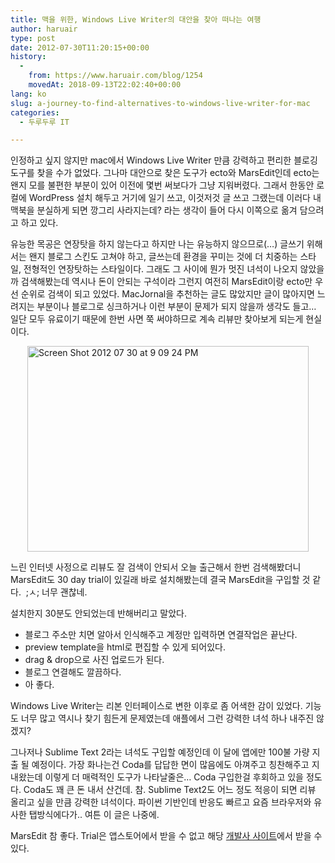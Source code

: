 ```yaml
---
title: 맥을 위한, Windows Live Writer의 대안을 찾아 떠나는 여행
author: haruair
type: post
date: 2012-07-30T11:20:15+00:00
history:
  - 
    from: https://www.haruair.com/blog/1254
    movedAt: 2018-09-13T22:02:40+00:00
lang: ko
slug: a-journey-to-find-alternatives-to-windows-live-writer-for-mac
categories:
  - 두루두루 IT

---
```

인정하고 싶지 않지만 mac에서 Windows Live Writer 만큼 강력하고 편리한 블로깅 도구를 찾을 수가 없었다. 그나마 대안으로 찾은 도구가 ecto와 MarsEdit인데 ecto는 왠지 모를 불편한 부분이 있어 이전에 몇번 써보다가 그냥 지워버렸다. 그래서 한동안 로컬에 WordPress 설치 해두고 거기에 일기 쓰고, 이것저것 글 쓰고 그랬는데 이러다 내 맥북을 분실하게 되면 깡그리 사라지는데? 라는 생각이 들어 다시 이쪽으로 옮겨 담으려고 하고 있다.

유능한 목공은 연장탓을 하지 않는다고 하지만 나는 유능하지 않으므로(&#8230;) 글쓰기 위해서는 왠지 블로그 스킨도 고쳐야 하고, 글쓰는데 환경을 꾸미는 것에 더 치중하는 스타일, 전형적인 연장탓하는 스타일이다. 그래도 그 사이에 뭔가 멋진 녀석이 나오지 않았을까 검색해봤는데 역시나 돈이 안되는 구석이라 그런지 여전히 MarsEdit이랑 ecto만 우선 순위로 검색이 되고 있었다. MacJornal을 추천하는 글도 많았지만 글이 많아지면 느려지는 부분이나 블로그로 싱크하거나 이런 부분이 문제가 되지 않을까 생각도 들고&#8230; 일단 모두 유료이기 때문에 한번 사면 쭉 써야하므로 계속 리뷰만 찾아보게 되는게 현실이다.

<img style="display: block; margin-left: auto; margin-right: auto;" title="Screen Shot 2012-07-30 at 9.09.24 PM.png" src="https://edykim.com/wp-content/uploads/2012/07/MarsEdit-ScreenshotScreen-Shot-2012-07-30-at-9.09.24-PM1.png?resize=450%2C329" alt="Screen Shot 2012 07 30 at 9 09 24 PM" width="450" height="329" border="0" data-recalc-dims="1" />

느린 인터넷 사정으로 리뷰도 잘 검색이 안되서 오늘 출근해서 한번 검색해봤더니 MarsEdit도 30 day trial이 있길래 바로 설치해봤는데 결국 MarsEdit을 구입할 것 같다.  ;ㅅ; 너무 괜찮네.

설치한지 30분도 안되었는데 반해버리고 말았다.

  * 블로그 주소만 치면 알아서 인식해주고 계정만 입력하면 연결작업은 끝난다.
  * preview template을 html로 편집할 수 있게 되어있다.
  * drag & drop으로 사진 업로드가 된다.
  * 블로그 연결해도 깔끔하다.
  * 아 좋다.

Windows Live Writer는 리본 인터페이스로 변한 이후로 좀 어색한 감이 있었다. 기능도 너무 많고 역시나 찾기 힘든게 문제였는데 애플에서 그런 강력한 녀석 하나 내주진 않겠지?

그나저나 Sublime Text 2라는 녀석도 구입할 예정인데 이 달에 앱에만 100불 가량 지출 될 예정이다. 가장 화나는건 Coda를 답답한 면이 많음에도 아껴주고 칭찬해주고 지내왔는데 이렇게 더 매력적인 도구가 나타날줄은&#8230; Coda 구입한걸 후회하고 있을 정도다. Coda도 꽤 큰 돈 내서 산건데. 참. Sublime Text2도 어느 정도 적응이 되면 리뷰 올리고 싶을 만큼 강력한 녀석이다. 파이썬 기반인데 반응도 빠르고 요즘 브라우저와 유사한 탭방식에다가.. 여튼 이 글은 나중에.

MarsEdit 참 좋다. Trial은 앱스토어에서 받을 수 없고 해당 [개발사 사이트][1]에서 받을 수 있다.

 [1]: http://www.red-sweater.com/marsedit/